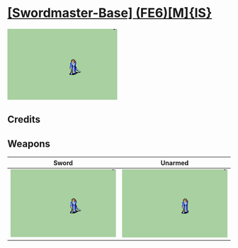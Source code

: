 # [\[Swordmaster-Base\] \(FE6\)\[M\]{IS}](./)

<img src="./1.%20Sword/Sword_000.png" alt="[Swordmaster-Base] (FE6)[M]{IS} standing" />

## Credits



## Weapons


|Sword |Unarmed |
|  :---: | :---: |
| <img alt="Sword animation" src="./1.%20Sword/Sword.gif" /> | <img alt="Unarmed animation" src="./8.%20Unarmed/Unarmed.gif" /> |
